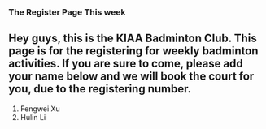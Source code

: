 ### The Register Page This week
Hey guys, this is the KIAA Badminton Club. This page is for the **registering for weekly badminton activities**. 
If you are sure to come, please add your name below and we will book the court for you, due to the registering number.
-----
1. Fengwei Xu
2. Hulin Li
